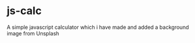 # js-calc
A simple javascript calculator which i have made and added a background image from Unsplash 
